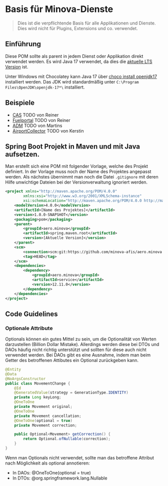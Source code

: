 # Basis für Minova-Dienste

> Dies ist die verpflichtende Basis für alle Applikationen und Dienste.
> Dies wird nicht für Plugins, Extensions und co. verwendet.

## Einführung
Diese POM sollte als parent in jedem Dienst oder Applikation direkt verwendet werden.
Es wird Java 17 verwendet,
da dies die [aktuelle LTS Version](https://en.wikipedia.org/wiki/Java_version_history) ist.

Unter Windows mit Chocolatey kann Java 17 über [choco install openjdk17](https://chocolatey.org/packages/openjdk17) installiert werden.
Das JDK wird standardmäßig unter `C:\Program Files\OpenJDK\openjdk-17*\` installiert.

## Beispiele

* [CAS](https://github.com/minova-afis/aero.minova.cas) TODO von Reiner
* [Fuelportal](https://github.com/minova-afis/aero.minova.afis.fuelportal) TODO von Reiner
* [ADM](https://github.com/minova-afis/aero.minova.afis.dispatch.manager) TODO von Martins
* [AirportCollector](https://github.com/minova-afis/ch.minova.service.airportcollector) TODO von Kerstin

## Spring Boot Projekt in Maven und mit Java aufsetzen.

Man erstellt sich eine POM mit folgender Vorlage, welche des Projekt definiert.
In der Vorlage muss noch der Name des Projektes angepasst werden.
Als nächstes übernimmt man noch die Datei `.gitignore` mit deren Hilfe unwichtige Dateien
bei der Versionverwaltung ignoriert werden.

```xml
<project xmlns="http://maven.apache.org/POM/4.0.0"
		xmlns:xsi="http://www.w3.org/2001/XMLSchema-instance"
		xsi:schemaLocation="http://maven.apache.org/POM/4.0.0 http://maven.apache.org/xsd/maven-4.0.0.xsd">
	<modelVersion>4.0.0</modelVersion>
	<artifactId>[Name des Projektes]</artifactId>
	<version>1.0.0-SNAPSHOT</version>
	<packaging>pom</packaging>
	<parent>
		<groupId>aero.minova</groupId>
		<artifactId>spring.maven.root</artifactId>
		<version>[Aktuelle Version]</version>
	</parent>
	<scm>
		<connection>scm:git:https://github.com/minova-afis/aero.minova.[Name des Projektes].git</connection>
		<tag>HEAD</tag>
	</scm>
	<dependencies>
		<dependency>
			<groupId>aero.minova</groupId>
			<artifactId>service</artifactId>
			<version>12.11.0</version>
		</dependency>
	</dependencies>
</project>
```

## Code Guidelines

### Optionale Attribute

Optionals können ein gutes Mittel zu sein, um die Optionalität von Werten darzustellen (Billion Dollar Mistake).
Allerdings werden diese bei DTOs und DAOs häufig nicht richtig unterstützt und sollten für diese auch nicht verwendet werden.
Bei DAOs gibt es eine Ausnahme, indem man beim Getter des betroffenen Attibutes ein Optional zurückgeben kann.

```java
@Entity
@Data
@NoArgsConstructor
public class MovementChange {
	@Id
	@GeneratedValue(strategy = GenerationType.IDENTITY)
	private Long keyLong;
	@OneToOne
	private Movement original;
	@OneToOne
	private Movement cancellation;
	@OneToOne(optional = true)
	private Movement correction;

	public Optional<Movement> getCorrection() {
		return Optional.ofNullable(correction);
	}
}
```

Wenn man Optionals nicht verwendet, sollte man das betroffene Attribut nach Möglichkeit als optional annotieren:
* In DAOs: @OneToOne(optional = true)
* In DTOs: @org.springframework.lang.Nullable

